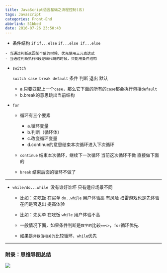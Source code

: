```yaml
---
title: JavaScript语言基础之流程控制(五)
tags: Javascript
categories: Front-End
abbrlink: 51bbed
date: 2016-07-26 23:50:43
---
```


- 条件结构
    `if`
    `if...else`
    `if...else if...else`
<!--more-->
    - 当通过判断返回某个值的时候，优先使用三元表达式
    - 当通过判断执行N段逻辑代码的时候，只能用条件结构


- `switch`

    `switch case break default` 条件   判断 退出  默认

   - a.只要匹配上一个`case`，那么它下面的所有的`case`都会执行包括`default`
   - b.break的意思跳出当前结构
<!--more-->
-  `for`

   - 循环有三个要素

     - a.循环变量
     - b.判断（循环体）
     - c.改变循环变量
     - d.continue的意思结束本次循环进入下次循环


   -  `continue` 结束本次循环，继续下一次循环  当前这次循环不做 直接做下面的
   -  `break` 结束后面的循环不做了

---

- `while/do...while `没有谁好谁坏 只有适应场景不同

  - 比如：先吃饭 在买单 `do..while` 用户体验高 有风险  扫雷游戏也是先体验 在问是否退出 提高体验
  - 比如：先买单 在吃饭 `while` 用户体验不高

  - 一般情况下面，如果条件判断是`数字的`比较`==<>`，`for`循环优先.
  - 如果是`非数值相关的`比较循环，`while`优先


---

### 附录：思维导图总结

![](http://7xq6al.com1.z0.glb.clouddn.com/JavaScript%20%E6%B5%81%E7%A8%8B%E6%8E%A7%E5%88%B6.gif)
